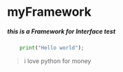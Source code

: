 # myFramework
##### this is a Framework for Interface test
 
 ```python
     print("Hello world");
 ```
 
 > i love python for money
